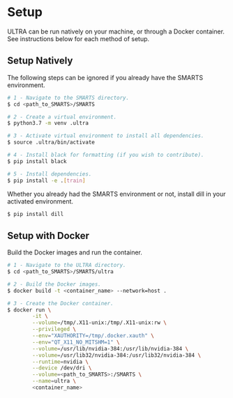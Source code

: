 # Setup

ULTRA can be run natively on your machine, or through a Docker container. See instructions below for each method of setup.

## Setup Natively

The following steps can be ignored if you already have the SMARTS environment.
```sh
# 1 - Navigate to the SMARTS directory.
$ cd <path_to_SMARTS>/SMARTS

# 2 - Create a virtual environment.
$ python3.7 -m venv .ultra

# 3 - Activate virtual environment to install all dependencies.
$ source .ultra/bin/activate

# 4 - Install black for formatting (if you wish to contribute).
$ pip install black

# 5 - Install dependencies.
$ pip install -e .[train]
```
Whether you already had the SMARTS environment or not, install dill in your activated environment.
```sh
$ pip install dill
```

## Setup with Docker

Build the Docker images and run the container.
```sh
# 1 - Navigate to the ULTRA directory.
$ cd <path_to_SMARTS>/SMARTS/ultra

# 2 - Build the Docker images.
$ docker build -t <container_name> --network=host .

# 3 - Create the Docker container.
$ docker run \
        -it \
        --volume=/tmp/.X11-unix:/tmp/.X11-unix:rw \
        --privileged \
        --env="XAUTHORITY=/tmp/.docker.xauth" \
        --env="QT_X11_NO_MITSHM=1" \
        --volume=/usr/lib/nvidia-384:/usr/lib/nvidia-384 \
        --volume=/usr/lib32/nvidia-384:/usr/lib32/nvidia-384 \
        --runtime=nvidia \
        --device /dev/dri \
        --volume=<path_to_SMARTS>:/SMARTS \
        --name=ultra \
        <container_name>
```
